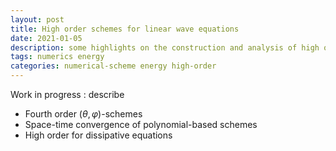 ```yaml
---
layout: post
title: High order schemes for linear wave equations
date: 2021-01-05
description: some highlights on the construction and analysis of high order schemes for linear wave equations
tags: numerics energy
categories: numerical-scheme energy high-order
---
```

Work in progress : describe
  * Fourth order $(\theta,\varphi)$-schemes
  * Space-time convergence of polynomial-based schemes
  * High order for dissipative equations
